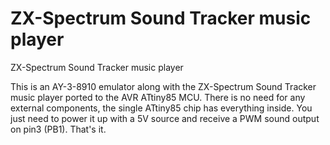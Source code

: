 # ZX-Spectrum Sound Tracker music player
ZX-Spectrum Sound Tracker music player

This is an AY-3-8910 emulator along with the ZX-Spectrum Sound Tracker music player ported to the AVR ATtiny85 MCU. There is no need for any external components, the single ATtiny85 chip has everything inside. You just need to power it up with a 5V source and receive a PWM sound output on pin3 (PB1). That's it.
